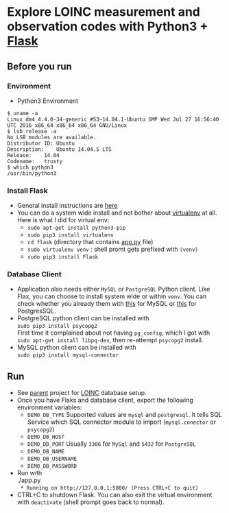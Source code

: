 
# Explore LOINC measurement and observation codes with Python3 + [Flask](http://flask.pocoo.org)
## Before you run
### Environment
* Python3 Environment  
```
$ uname -a 
Linux dm4 4.4.0-34-generic #53~14.04.1-Ubuntu SMP Wed Jul 27 16:56:40 UTC 2016 x86_64 x86_64 x86_64 GNU/Linux
$ lsb_release -a
No LSB modules are available.
Distributor ID:	Ubuntu
Description:	Ubuntu 14.04.5 LTS
Release:	14.04
Codename:	trusty
$ which python3
/usr/bin/python3
```

### Install Flask
* General install instructions are [here](http://flask.pocoo.org/docs/0.11/installation)
* You can do a system wide install and not bother about [virtualenv](http://docs.python-guide.org/en/latest/dev/virtualenvs) at all. Here is what I did for virtual env:
  * `sudo apt-get install python3-pip`
  * `sudo pip3 install virtualenv`
  * `cd flask` (directory that contains [app.py](app.py) file)
  * `sudo virtualenv venv` : shell promt gets prefixed with `(venv)`
  * `sudo pip3 install Flask`

### Database Client
  * Application also needs either `MySQL` or `PostgreSQL` Python client. Like Flax, you can choose to install system wide or within `venv`. You can check whether you already them with [this](testing/test-mysql.sql) for MySQL or [this](testing/test-pg.py) for PostgresSQL.
  * PostgreSQL python client can be installed with  
`sudo pip3 install psycopg2`  
First time it complained about not having `pg_config`, which I got with `sudo apt-get install libpq-dev`, then re-attempt `psycopg2` install.
  * MySQL python client can be installed with  
`sudo pip3 install mysql-connector`

## Run
* See [parent](https://github.com/sfogo/rest-ways) project for [LOINC](https://loinc.org) database setup.
* Once you have Flaks and database client, export the following environment variables:
  * `DEMO_DB_TYPE` Supported values are `mysql` and `postgresql`. It tells SQL Service which SQL connector module to import (`mysql.conector` or `psycopg2`)
  * `DEMO_DB_HOST`
  * `DEMO_DB_PORT` Usually `3306` for `MySql` and `5432` for `PostgreSQL`
  * `DEMO_DB_NAME`
  * `DEMO_DB_USERNAME`
  * `DEMO_DB_PASSWORD`
* Run with  
./app.py   
` * Running on http://127.0.0.1:5000/ (Press CTRL+C to quit)`
* CTRL+C to shutdown Flask. You can also exit the virtual environment with `deactivate` (shell prompt goes back to normal).

